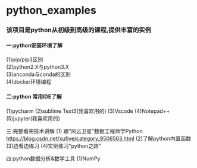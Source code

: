 # python_examples
### 该项目是python从初级到高级的课程,提供丰富的实例 
#### 一:python安装环境了解  
(1)pip/pip3区别  
(2)python2.X与python3.X  
(3)anconda与conda的区别  
(4)docker环境编程  
#### 二:python 常用IDE了解
(1)pycharm
(2)sublime Text3(我喜欢用的)
(3)Vscode
(4)Notepad++
(5)jupyter(我喜欢用的)

三:完整看完技术讲解
 (1) 跟“风云卫星”数据工程师学Python
   https://blog.csdn.net/xufive/category_9506563.html
 (2)了解python内置函数
 (3)边看边练习
 (4)实例练习"python之路"

 四:python数据分析&数学工具
 (1)NumPy

